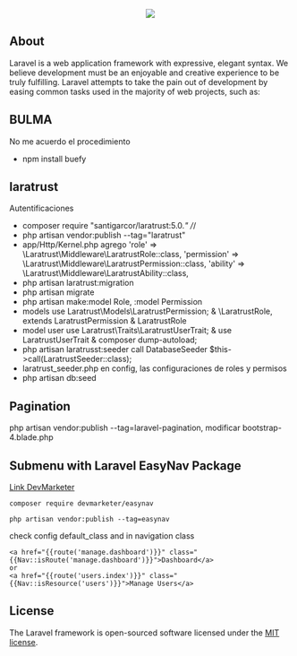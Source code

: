 <p align="center"><img src="https://laravel.com/assets/img/components/logo-laravel.svg"></p>

## About

Laravel is a web application framework with expressive, elegant syntax. We believe development must be an enjoyable and creative experience to be truly fulfilling. Laravel attempts to take the pain out of development by easing common tasks used in the majority of web projects, such as:

## BULMA

No me acuerdo el procedimiento
- npm install buefy

## laratrust

Autentificaciones

- composer require "santigarcor/laratrust:5.0.*" /*/
- php artisan vendor:publish --tag="laratrust"
- app/Http/Kernel.php agrego
    'role' => \Laratrust\Middleware\LaratrustRole::class,
    'permission' => \Laratrust\Middleware\LaratrustPermission::class,
    'ability' => \Laratrust\Middleware\LaratrustAbility::class,
- php artisan laratrust:migration
- php artisan migrate
- php artisan make:model Role, :model Permission
- models use Laratrust\Models\LaratrustPermission; & \LaratrustRole, extends LaratrustPermission & LaratrustRole
- model user use Laratrust\Traits\LaratrustUserTrait; &
use LaratrustUserTrait & composer dump-autoload;
- php artisan laratrusst:seeder call DatabaseSeeder $this->call(LaratrustSeeder::class);
- laratrust_seeder.php en config, las configuraciones de roles y permisos
- php artisan db:seed


## Pagination

php artisan vendor:publish --tag=laravel-pagination, modificar bootstrap-4.blade.php

## Submenu with Laravel EasyNav Package
 [Link DevMarketer](https://github.com/DevMarketer/LaravelEasyNav/blob/master/README.md)

```
composer require devmarketer/easynav
```
```
php artisan vendor:publish --tag=easynav
```
check config default_class and in navigation class
```
<a href="{{route('manage.dashboard')}}" class="{{Nav::isRoute('manage.dashboard')}}">Dashboard</a>
or
<a href="{{route('users.index')}}" class="{{Nav::isResource('users')}}">Manage Users</a>
```
## License

The Laravel framework is open-sourced software licensed under the [MIT license](https://opensource.org/licenses/MIT).

